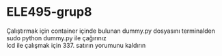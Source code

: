 # ELE495-grup8
Çalıştırmak için container içinde bulunan dummy.py dosyasını terminalden sudo python dummy.py ile çağırınız  
lcd ile çalışmak için 337. satırın yorumunu kaldırın
